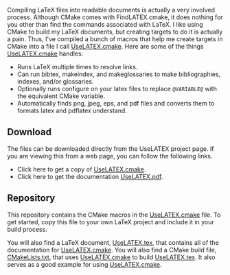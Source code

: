 Compiling LaTeX files into readable documents is actually a very involved
process. Although CMake comes with FindLATEX.cmake, it does nothing for you
other than find the commands associated with LaTeX. I like using CMake to
build my LaTeX documents, but creating targets to do it is actually a pain.
Thus, I've compiled a bunch of macros that help me create targets in CMake
into a file I call [UseLATEX.cmake](UseLATEX.cmake). Here are some of the
things [UseLATEX.cmake](UseLATEX.cmake) handles:

  * Runs LaTeX multiple times to resolve links.
  * Can run bibtex, makeindex, and makeglossaries to make bibliographies,
    indexes, and/or glossaries.
  * Optionally runs configure on your latex files to replace `@VARIABLE@`
    with the equivalent CMake variable.
  * Automatically finds png, jpeg, eps, and pdf files and converts them to
    formats latex and pdflatex understand.

## Download

The files can be downloaded directly from the UseLATEX project page. If you
are viewing this from a web page, you can follow the following links.

  * Click here to get a copy of [UseLATEX.cmake](UseLATEX.cmake).
  * Click here to get the documentation [UseLATEX.pdf](UseLATEX.pdf).
  
## Repository

This repository contains the CMake macros in the
[UseLATEX.cmake](UseLATEX.cmake) file. To get started, copy this file to
your own LaTeX project and include it in your build process.

You will also find a LaTeX document, [UseLATEX.tex](UseLATEX.tex), that
contains all of the documentation for [UseLATEX.cmake](UseLATEX.cmake). You
will also find a CMake build file, [CMakeLists.txt](CMakeLists.txt), that
uses [UseLATEX.cmake](UseLATEX.cmake) to build
[UseLATEX.tex](UseLATEX.tex). It also serves as a good example for using
[UseLATEX.cmake](UseLATEX.cmake).
